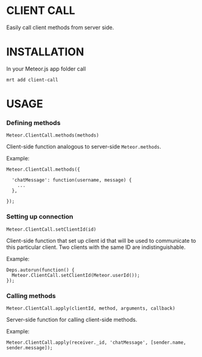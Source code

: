 CLIENT CALL
===========


Easily call client methods from server side.


INSTALLATION
============

In your Meteor.js app folder call

    mrt add client-call



USAGE
=====

### Defining methods

    Meteor.ClientCall.methods(methods)

Client-side function analogous to server-side `Meteor.methods`.

Example:

    Meteor.ClientCall.methods({

      'chatMessage': function(username, message) {
        ...
      },

    });



### Setting up connection

    Meteor.ClientCall.setClientId(id)

Client-side function that set up client id that will be used to communicate to this particular client.
Two clients with the same ID are indistinguishable.

Example:

    Deps.autorun(function() {
      Meteor.ClientCall.setClientId(Meteor.userId());
    });
    

### Calling methods


    Meteor.ClientCall.apply(clientId, method, arguments, callback)

Server-side function for calling client-side methods.

Example:

    Meteor.ClientCall.apply(receiver._id, 'chatMessage', [sender.name, sender.message]);


    